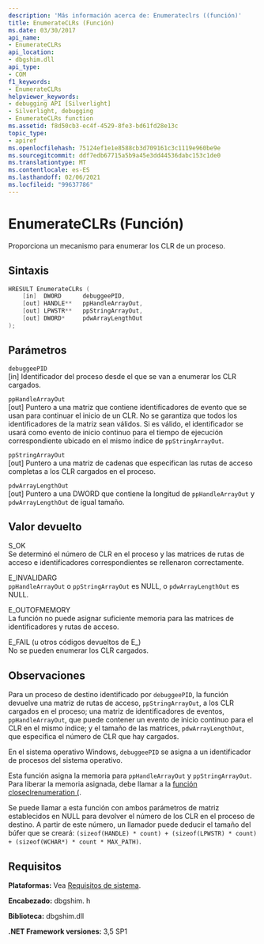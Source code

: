 ```yaml
---
description: 'Más información acerca de: Enumerateclrs ((función)'
title: EnumerateCLRs (Función)
ms.date: 03/30/2017
api_name:
- EnumerateCLRs
api_location:
- dbgshim.dll
api_type:
- COM
f1_keywords:
- EnumerateCLRs
helpviewer_keywords:
- debugging API [Silverlight]
- Silverlight, debugging
- EnumerateCLRs function
ms.assetid: f8d50cb3-ec4f-4529-8fe3-bd61fd28e13c
topic_type:
- apiref
ms.openlocfilehash: 75124ef1e1e8588cb3d709161c3c1119e960be9e
ms.sourcegitcommit: ddf7edb67715a5b9a45e3dd44536dabc153c1de0
ms.translationtype: MT
ms.contentlocale: es-ES
ms.lasthandoff: 02/06/2021
ms.locfileid: "99637786"
---
```

# <a name="enumerateclrs-function"></a>EnumerateCLRs (Función)

Proporciona un mecanismo para enumerar los CLR de un proceso.  
  
## <a name="syntax"></a>Sintaxis  
  
```cpp  
HRESULT EnumerateCLRs (  
    [in]  DWORD      debuggeePID,  
    [out] HANDLE**   ppHandleArrayOut,  
    [out] LPWSTR**   ppStringArrayOut,  
    [out] DWORD*     pdwArrayLengthOut  
);  
```  
  
## <a name="parameters"></a>Parámetros  

 `debuggeePID`  
 [in] Identificador del proceso desde el que se van a enumerar los CLR cargados.  
  
 `ppHandleArrayOut`  
 [out] Puntero a una matriz que contiene identificadores de evento que se usan para continuar el inicio de un CLR. No se garantiza que todos los identificadores de la matriz sean válidos. Si es válido, el identificador se usará como evento de inicio continuo para el tiempo de ejecución correspondiente ubicado en el mismo índice de `ppStringArrayOut`.  
  
 `ppStringArrayOut`  
 [out] Puntero a una matriz de cadenas que especifican las rutas de acceso completas a los CLR cargados en el proceso.  
  
 `pdwArrayLengthOut`  
 [out] Puntero a una DWORD que contiene la longitud de `ppHandleArrayOut` y `pdwArrayLengthOut` de igual tamaño.  
  
## <a name="return-value"></a>Valor devuelto  

 S_OK  
 Se determinó el número de CLR en el proceso y las matrices de rutas de acceso e identificadores correspondientes se rellenaron correctamente.  
  
 E_INVALIDARG  
 `ppHandleArrayOut` o `ppStringArrayOut` es NULL, o `pdwArrayLengthOut` es NULL.  
  
 E_OUTOFMEMORY  
 La función no puede asignar suficiente memoria para las matrices de identificadores y rutas de acceso.  
  
 E_FAIL (u otros códigos devueltos de E_)  
 No se pueden enumerar los CLR cargados.  
  
## <a name="remarks"></a>Observaciones  

 Para un proceso de destino identificado por `debuggeePID`, la función devuelve una matriz de rutas de acceso, `ppStringArrayOut`, a los CLR cargados en el proceso; una matriz de identificadores de eventos, `ppHandleArrayOut`, que puede contener un evento de inicio continuo para el CLR en el mismo índice; y el tamaño de las matrices, `pdwArrayLengthOut`, que especifica el número de CLR que hay cargados.  
  
 En el sistema operativo Windows, `debuggeePID` se asigna a un identificador de procesos del sistema operativo.  
  
 Esta función asigna la memoria para `ppHandleArrayOut` y `ppStringArrayOut`. Para liberar la memoria asignada, debe llamar a la [función closeclrenumeration (](closeclrenumeration-function.md).  
  
 Se puede llamar a esta función con ambos parámetros de matriz establecidos en NULL para devolver el número de los CLR en el proceso de destino. A partir de este número, un llamador puede deducir el tamaño del búfer que se creará: `(sizeof(HANDLE) * count) + (sizeof(LPWSTR) * count) + (sizeof(WCHAR*) * count * MAX_PATH)`.  
  
## <a name="requirements"></a>Requisitos  

 **Plataformas:** Vea [Requisitos de sistema](../../get-started/system-requirements.md).  
  
 **Encabezado:** dbgshim. h  
  
 **Biblioteca:** dbgshim.dll  
  
 **.NET Framework versiones:** 3,5 SP1
